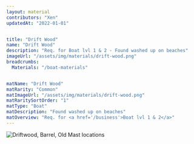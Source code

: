 ```yaml
---
layout: material
contributors: "Xen"
updatedAt: "2022-01-01"


title: "Drift Wood"
name: "Drift Wood"
description: "Req. for Boat lvl 1 & 2 - Found washed up on beaches"
imageUrl: "/assets/img/materials/drift-wood.png"
breadcrumbs:
  Materials: "/boat-materials"


matName: "Drift Wood"
matRarity: "Common"
matImageUrl: "/assets/img/materials/drift-wood.png"
matRaritySortOrder: "1"
matType: "Boat"
matDescription: "Found washed up on beaches"
matOverview: "Req. for <a href='/business'>Boat lvl 1 & 2</a>"
---
```



![Driftwood, Barrel, Old Mast locations](https://cdn.discordapp.com/attachments/923509490307977227/927052030055424010/20220102_111242.png)
